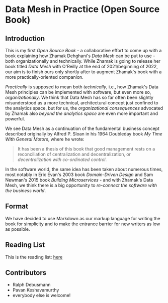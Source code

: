 # Data Mesh in Practice (Open Source Book)

## Introduction

This is my first *Open Source Book* - a collaborative effort to come up with a book explaining how Zhamak Dehghani's *Data Mesh* can be put to use - both organizationally and technically. While Zhamak is going to release her book titled *Data Mesh* with O'Reilly at the end of 2021/beginning of 2022, our aim is to finish ours only shortly after to augment Zhamak's book with a more practically-oriented companion.

*Practically* is supposed to mean both *technically*, i.e., how Zhamak's Data Mesh principles can be implemented with software, but even more so, *organizationally*. We think that Data Mesh has so far often been slightly misunderstood as a more technical, architectural concept just confined to the analytics space, but for us, the *organizational consequences* advocated by Zhamak also *beyond the analytics space* are even more important and powerful.

We see Data Mesh as a continuation of the fundamental business concept described originally by Alfred P. Sloan in his 1964 Doubleday book *My Time With General Motors*, where he wrote:

> It has been a thesis of this book that good management rests on a reconciliation of centralization and decentralization, or *decentralization with co-ordinated control*.

In the software world, the same idea has been taken about numerous times, most notably in Eric Evan's 2003 book *Domain-Driven Design* and Sam Newman's 2015 book *Building Microservices* - and with Zhamak's Data Mesh, we think there is a big opportunity to *re-connect the software with the business world*.

## Format

We have decided to use Markdown as our markup language for writing the book for simplicity and to make the entrance barrier for new writers as low as possible.

## Reading List

This is the reading list: [here](reading.md)

## Contributors

* Ralph Debusmann
* Pavan Keshavamurthy
* everybody else is welcome!
